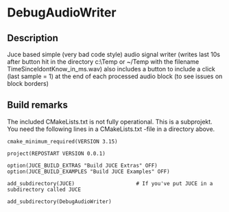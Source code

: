 # DebugAudioWriter
## Description
Juce based simple (very bad code style) audio signal writer (writes last 10s after button hit in the directory c:\Temp or ~/Temp with the filename TimeSinceIdontKnow_in_ms.wav)
also includes a button to include a click (last sample = 1) at the end of each processed audio block (to see issues on block borders)

## Build remarks
The included CMakeLists.txt is not fully operational. 
This is a subprojekt. You need the following lines in a CMakeLists.txt -file in a  directory above.

```console
cmake_minimum_required(VERSION 3.15)

project(REPOSTART VERSION 0.0.1)

option(JUCE_BUILD_EXTRAS "Build JUCE Extras" OFF)
option(JUCE_BUILD_EXAMPLES "Build JUCE Examples" OFF)

add_subdirectory(JUCE)                    # If you've put JUCE in a subdirectory called JUCE

add_subdirectory(DebugAudioWriter)
```

